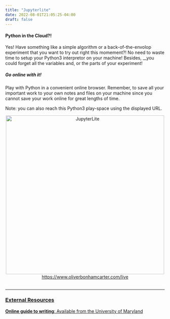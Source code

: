 ```yaml
---
title: "Jupyterlite"
date: 2022-08-01T21:05:25-04:00
draft: false
---
```


#### Python in the Cloud?!
Yes! Have something like a simple algorithm or a back-of-the-envolop experiment that you want to try out right this momement?! No need to waste time to setup your Python3 interpretor on your machine! Besides, __you could forget all the variables and, or the parts of your experiment!

##### Go online with it!
Play with Python in a convenient online browser. Remember, to save all your important work to your own notes and files on your machine since you cannot save your work online for great lengths of time.

<center>
<!-- <img src="/images/resources/jlite.png" alt="JupyterLite" style="width:200px;"/> -->
</center>

<!-- [<img src="/images/resources/jlite.png" alt="JupyterLite" style="width:200px;"/>](https://www.oliverbonhamcarter.com/live/) -->

Note: you can also reach this Python3 play-space using the displayed URL.
<center>
<img src="/images/resources/jlite.png" alt="JupyterLite" style="width:500px;"/>
</center>

<center>
    <a href="https://www.oliverbonhamcarter.com/live/"</a> https://www.oliverbonhamcarter.com/live
</center>

<!-- add a line drop -->
<center>
&#x200B;
</center>

---

### External Resources

__Online guide to writing__: Available from the University of [Maryland](https://www.umgc.edu/current-students/learning-resources/writing-center/online-guide-to-writing/tutorial/chapter4/ch4-06#:~:text=Research%20resources%20are%20found%20in,sources%20found%20on%20the%20Internet.)
